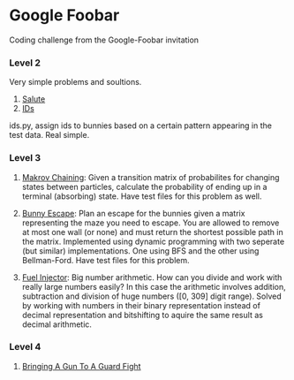 # Google Foobar
Coding challenge from the Google-Foobar invitation

### Level 2
Very simple problems and soultions.

1) [Salute](https://github.com/fr3632ho/google_challenge/blob/master/lvl2/salute.py) 
2) [IDs](https://github.com/fr3632ho/google_challenge/blob/master/lvl2/ids.py)

ids.py, assign ids to bunnies based on a certain pattern appearing in the test data. Real simple.

### Level 3
1) [Makrov Chaining](https://github.com/fr3632ho/google_challenge/tree/master/lvl3/makrov-chaining): Given a transition matrix of probabilites for changing states between particles, calculate the probability of ending up in a terminal (absorbing) state. Have test files for this problem as well.

2) [Bunny Escape](https://github.com/fr3632ho/google_challenge/tree/master/lvl3/bunny-escape): Plan an escape for the bunnies given a matrix representing the maze you need to escape. You are allowed to remove at most one wall (or none) and must return the shortest possible path in the matrix. Implemented using dynamic programming with two seperate (but similar) implementations. One using BFS and the other using Bellman-Ford. Have test files for this problem.

3) [Fuel Injector](https://github.com/fr3632ho/google_challenge/tree/master/lvl3/fuel-injector): Big number arithmetic. How can you divide and work with really large numbers easily? In this case the arithmetic involves addition, subtraction and division of huge numbers ([0, 309] digit range). Solved by working with numbers in their binary representation instead of decimal representation and bitshifting to aquire the same result as decimal arithmetic. 


### Level 4
1) [Bringing A Gun To A Guard Fight](https://github.com/fr3632ho/google_challenge/tree/master/lvl4/guard-fight)

